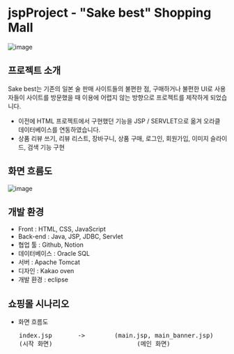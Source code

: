 # jspProject - "Sake best" Shopping Mall
![image](https://github.com/softwarej1/jsp_project_shopping_sakebest/assets/105643491/a263876d-1088-4758-ad63-19b4ce047dc4)

## 프로젝트 소개
Sake best는 기존의 일본 술 판매 사이트들의 불편한 점, 구매하거나 불편한 UI로 사용자들이 사이트를 방문했을 때 이용에 어렵지 않는 방향으로 프로젝트를 제작하게 되었습니다.
 - 이전에 HTML 프로젝트에서 구현했던 기능을 JSP / SERVLET으로 옮겨 오라클 데이터베이스를 연동하였습니다. <br>
 - 상품 리뷰 쓰기, 리뷰 리스트, 장바구니, 상품 구매, 로그인, 회원가입, 이미지 슬라이드, 검색 기능 구현

## 화면 흐름도
![image](https://github.com/softwarej1/jsp_project_shopping_sakebest/assets/105643491/15e7b089-94c9-4edb-978a-7c6e85ef3395)

## 개발 환경
 - Front : HTML, CSS, JavaScript<br>
 - Back-end : Java, JSP, JDBC, Servlet<br>
 - 협업 툴 : Github, Notion<br>
 - 데이터베이스 : Oracle SQL<br>
 - 서버 : Apache Tomcat<br>
 - 디자인 : Kakao oven<br>
 - 개발 환경 : eclipse

## 쇼핑몰 시나리오
 - 화면 흐름도
<pre>
   index.jsp       ->        (main.jsp, main_banner.jsp)      ->       login.jsp        ->       register.jsp
   (시작 화면)                       (메인 화면)                       (로그인 화면)              (회원가입 화면)
</pre>
